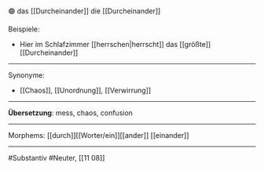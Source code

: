 🟢 das [[Durcheinander]]
die [[Durcheinander]]

Beispiele:

- Hier im Schlafzimmer [[herrschen|herrscht]]  das [[größte]] [[Durcheinander]]

---
Synonyme:
- [[Chaos]], [[Unordnung]], [[Verwirrung]]

---
**Übersetzung**: mess, chaos, confusion

---

Morphems:
[[durch]][[Worter/ein]][[ander]] [[einander]]

---
#Substantiv #Neuter, [[11 08]]